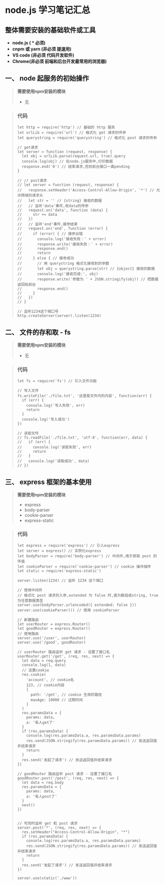 # node.js 学习笔记汇总
## 整体需要安装的基础软件或工具

* **node.js ( \* 必须)**
* **cnpm 或 yarn (非必须 提速用)**
* **VS code (非必须 代码开发软件)**
* **Chrome(非必须 前端和后台开发最常用的浏览器)**

## 一、 node 起服务的初始操作
> **需要使用npm安装的模块**  
> * 无   

> ### 代码   
> ```
> let http = require('http') // 基础的 http 服务
> let urlLib = require('url') // 格式化 get 请求的传参
> let querystring = require('querystring') // 格式化 post 请求的传参
> 
> // get请求
> let server = function (request, response) {
>   let obj = urlLib.parse(request.url, true).query
>   console.log(obj) // 在node.js服务中,打印数据
>   response.end('0') // 结束请求,否则前台接口一直pending
> }
> 
> // // post请求
> // let server = function (request, response) {
> //   response.setHeader('Access-Control-Allow-Origin', '*') // 允许跨域的请求头
> //   let str = '' // {string} 接收的数据 
> //   // 监听'data'事件,收data的传参
> //   request.on('data', function (data) {
> //     str += data
> //   })
> //   // 监听'end'事件,接参结束
> //   request.on('end', function (error) {
> //     if (error) { // 接参出错
> //       console.log('接收失败：' + error)
> //       response.write('接收失败：' + error)
> //       response.end()
> //       return
> //     } else { // 接参成功
> //       // 用 querystring 格式化接收到的参数
> //       let obj = querystring.parse(str) // {object} 接收的数据
> //       console.log('接收完成:', obj)
> //       response.write('参数为 ' + JSON.stringify(obj)) // 把数据返回给前台
> //       response.end()
> //     }
> //   })
> // }
> 
> // 监听1234这个端口号
> http.createServer(server).listen(1234)
> ```

## 二、 文件的存和取 - fs
> **需要使用npm安装的模块**  
> * 无   

> ### 代码   
> ```
> let fs = require('fs') // 引入文件功能
> 
> // 写入文件
> fs.writeFile('./file.txt', '这里是文件内的内容', function(err) {
>   if (err) {
>     console.log('写入失败', err)
>     return
>   }
>   console.log('写入成功')
> })
> 
> // 读取文件
> // fs.readFile('./file.txt', 'utf-8', function(err, data) {
> //   if (err) {
> //     console.log('读取失败', err)
> //     return
> //   }
> //   console.log('读取成功', data)
> // })
> ```

## 三、 express 框架的基本使用
> **需要使用npm安装的模块**  
> * express
> * body-parser
> * cookie-parser
> * express-static

> ### 代码   
> ```
> let express = require('express') // 引入express
> let server = express() // 实例化express
> let bodyParser = require('body-parser') // 中间件,用于获取 post 的传值
> let cookieParser = require('cookie-parser') // cookie 操作插件
> let static = require('express-static')
> 
> server.listen(1234) // 监听 1234 这个端口
> 
> // 使用中间件
> // 格式化 post 请求的入参,extended 为 false 时,值为数组或string, true为任意数据类型
> server.use(bodyParser.urlencoded({ extended: false }))
> server.use(cookieParser()) // 使用 cookieParser
> 
> // 新建路由
> let userRouter = express.Router()
> let goodRouter = express.Router()
> // 使用路由
> server.use('/user', userRouter)
> server.use('/good', goodRouter)
> 
> // userRouter 路由监听 get 请求 - 设置了接口名
> userRouter.get('/get', (req, res, next) => {
>   let data = req.query
>   console.log(1, data)
>   // 设置cookie
>   res.cookie(
>     'account', // cookie名
>     123, // cookie内容
>     {
>       path: '/get', // cookie 生效的路径
>       maxAge: 10000 // 过期时间
>     }
>   )
>   res.paramsData = {
>     params: data,
>     a: '有人get了'
>   }
>   if (res.paramsData) {
>     console.log(res.paramsData.a, res.paramsData.params)
>     res.send(JSON.stringify(res.paramsData.params)) // 发送返回值并结束请求
>     return
>   }
>   res.send('发起了请求') // 发送返回值并结束请求
> })
> 
> // goodRouter 路由监听 post 请求 - 设置了接口名
> goodRouter.post('/post', (req, res, next) => {
>   let data = req.body
>   res.paramsData = {
>     params: data,
>     a: '有人post了'
>   }
>   next()
> })
> 
> 
> // 可同时监听 get 和 post 请求
> server.post('*', (req, res, next) => {
>   res.setHeader("Access-Control-Allow-Origin", "*")
>   if (res.paramsData) {
>     console.log(res.paramsData.a, res.paramsData.params)
>     res.send(JSON.stringify(res.paramsData.params)) // 发送返回值并结束请求
>     return
>   }
>   res.send('发起了请求') // 发送返回值并结束请求
> })
> 
> server.use(static('./www'))
> ```